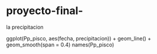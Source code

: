 # proyecto-final-
la precipitacion 

  ggplot(Pp_pisco, aes(fecha, precipitacion)) + 
    geom_line() +
    geom_smooth(span = 0.4)
  names(Pp_pisco)
